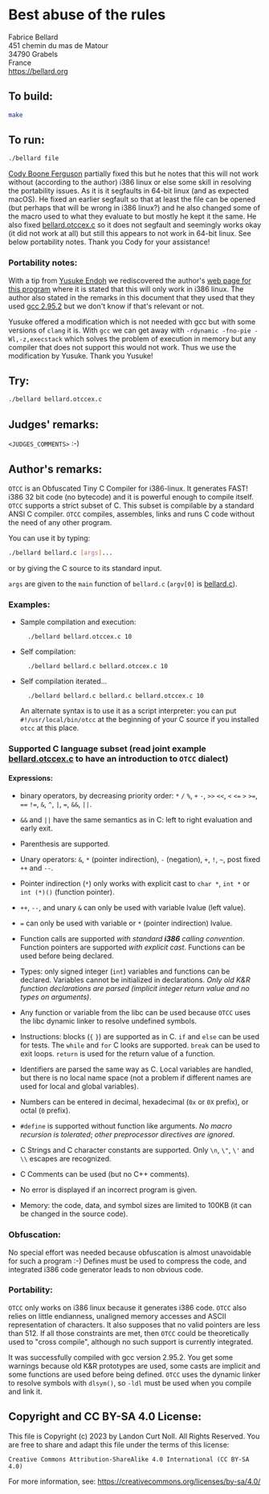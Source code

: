# Best abuse of the rules

Fabrice Bellard  
451 chemin du mas de Matour  
34790 Grabels  
France  
<https://bellard.org>

## To build:

```sh
make
```

## To run:

```sh
./bellard file
```

[Cody Boone Ferguson](/winners.html#Cody_Boone_Ferguson) partially fixed this
but he notes that this will not work without (according to the author) i386
linux or else some skill in resolving the portability issues. As it is it
segfaults in 64-bit linux (and as expected macOS). He fixed an earlier segfault
so that at least the file can be opened (but perhaps that will be wrong in i386
linux?) and he also changed some of the macro used to what they evaluate to but
mostly he kept it the same.  He also fixed [bellard.otccex.c](bellard.otccex.c)
so it does not segfault and seemingly works okay (it did not work at all) but
still this appears to not work in 64-bit linux. See below portability notes.
Thank you Cody for your assistance!

### Portability notes:

With a tip from [Yusuke Endoh](/winners.html#Yusuke_Endoh) we rediscovered the
author's [web page for this program](https://bellard.org/otcc/) where it is
stated that this will only work in i386 linux.  The author also stated in the
remarks in this document that they used that they used [gcc
2.95.2](https://ftp.gnu.org/gnu/gcc/gcc-2.95.2/gcc-everything-2.95.2.tar.gz) but
we don't know if that's relevant or not.

Yusuke offered a modification which is not needed with gcc but with some
versions of `clang` it is. With `gcc` we can get away with `-rdynamic -fno-pie
-Wl,-z,execstack` which solves the problem of execution in memory but any
compiler that does not support this would not work. Thus we use the modification
by Yusuke. Thank you Yusuke!


## Try:

```sh
./bellard bellard.otccex.c
```

## Judges' remarks:

`<JUDGES_COMMENTS>` :-)

## Author's remarks:

`OTCC` is an Obfuscated Tiny C Compiler for i386-linux. It generates
FAST! i386 32 bit code (no bytecode) and it is powerful enough to
compile itself. `OTCC` supports a strict subset of C. This subset is
compilable by a standard ANSI C compiler. `OTCC` compiles,
assembles, links and runs C code without the need of any other
program.

You can use it by typing:

```sh
./bellard bellard.c [args]...
```

or by giving the C source to its standard input.

`args` are given to the `main` function of `bellard.c` (`argv[0]` is
[bellard.c](bellard.c)).

### Examples:

- Sample compilation and execution:

        ./bellard bellard.otccex.c 10

- Self compilation:

        ./bellard bellard.c bellard.otccex.c 10

- Self compilation iterated...

        ./bellard bellard.c bellard.c bellard.otccex.c 10
    
    An alternate syntax is to use it as a script interpreter: you can
    put `#!/usr/local/bin/otcc` at the beginning of your C source if
    you installed `otcc` at this place.

### Supported C language subset (read joint example [bellard.otccex.c](bellard.otccex.c) to have an introduction to `OTCC` dialect)

#### Expressions:

* binary operators, by decreasing priority order: `*` `/` `%`,
  `+` `-`, `>>` `<<`, `<` `<=` `>` `>=`, `==` `!=`, `&`,
  `^`, `|`, `=`, `&&`, `||`.

* `&&` and `||` have the same semantics as in C: left to right
  evaluation and early exit.

* Parenthesis are supported.

* Unary operators: `&`, `*` (pointer indirection), `-`
  (negation), `+`, `!`, `~`, post fixed `++` and `--`.

* Pointer indirection (`*`) only works with explicit cast to
  `char *`, `int *` or `int (*)()` (function pointer).

* `++`, `--`, and unary `&` can only be used with variable
  lvalue (left value).

* `=` can only be used with variable or `*` (pointer
  indirection) lvalue.

* Function calls are supported _with standard **i386** calling
  convention_. Function pointers are supported _with explicit
  cast_. Functions can be used before being declared.

- Types: only signed integer (`int`) variables and functions can
  be declared. Variables cannot be initialized in
  declarations. _Only old K&R function declarations are parsed
  (implicit integer return value and no types on arguments)_.

- Any function or variable from the libc can be used because `OTCC`
  uses the libc dynamic linker to resolve undefined symbols.

- Instructions: blocks (`{` `}`) are supported as in C. `if` and
  `else` can be used for tests. The `while` and `for` C looks are supported.
  `break` can be used to exit loops. `return` is used for the return value of a
  function.

- Identifiers are parsed the same way as C. Local variables are
  handled, but there is no local name space (not a problem if
  different names are used for local and global variables).

- Numbers can be entered in decimal, hexadecimal (`0x` or `0X`
  prefix), or octal (`0` prefix).

- `#define` is supported without function like arguments. _No macro
  recursion is tolerated_; _other preprocessor directives are
  ignored_.

- C Strings and C character constants are supported. Only `\n`,
  `\"`, `\'` and `\\` escapes are recognized.

- C Comments can be used (but no C++ comments).

- No error is displayed if an incorrect program is given.

- Memory: the code, data, and symbol sizes are limited to 100KB
  (it can be changed in the source code).

### Obfuscation:

No special effort was needed because obfuscation is almost
unavoidable for such a program :-) Defines must be used to
compress the code, and integrated i386 code generator leads to non
obvious code.

### Portability:

`OTCC` only works on i386 linux because it generates i386 code. `OTCC`
also relies on little endianness, unaligned memory accesses and
ASCII representation of characters. It also supposes that no valid
pointers are less than 512. If all those constraints are met, then
`OTCC` could be theoretically used to "cross compile", although no
such support is currently integrated.

It was successfully compiled with gcc version 2.95.2. You get some
warnings because old K&R prototypes are used, some casts are implicit
and some functions are used before being defined. `OTCC` uses the
dynamic linker to resolve symbols with `dlsym()`, so `-ldl` must
be used when you compile and link it.

## Copyright and CC BY-SA 4.0 License:

This file is Copyright (c) 2023 by Landon Curt Noll.  All Rights Reserved.
You are free to share and adapt this file under the terms of this license:

    Creative Commons Attribution-ShareAlike 4.0 International (CC BY-SA 4.0)

For more information, see: https://creativecommons.org/licenses/by-sa/4.0/
